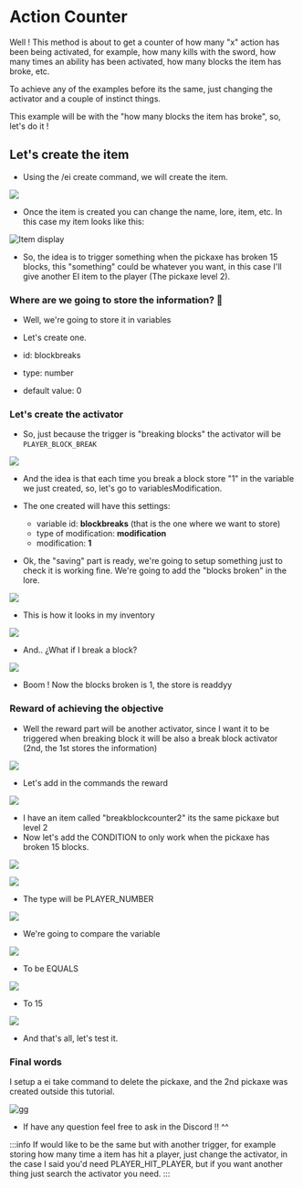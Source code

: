 # Action Counter

Well ! This method is about to get a counter of how many "x" action has been being activated, for example, how many kills with the sword, how many times an ability has been activated, how many blocks the item has broke, etc. 

To achieve any of the examples before its the same, just changing the activator and a couple of instinct things. 

This example will be with the "how many blocks the item has broke", so, let's do it !

## Let's create the item

* Using the /ei create command, we will create the item.

![](<../../..//static/img/image (290).png>)

* Once the item is created you can change the name, lore, item, etc. In this case my item looks like this:

![Item display](<../../..//static/img/image (148).png>)

* So, the idea is to trigger something when the pickaxe has broken 15 blocks, this "something" could be whatever you want, in this case I'll give another EI item to the player (The pickaxe level 2).

### Where are we going to store the information? 🤔

* Well, we're going to store it in variables

* Let's create one.

* id: blockbreaks
* type: number
* default value: 0

### Let's create the activator

* So, just because the trigger is "breaking blocks" the activator will be `PLAYER_BLOCK_BREAK`

![](<../../..//static/img/image (413).png>)

* And the idea is that each time you break a block store "1" in the variable we just created, so, let's go to variablesModification.

* The one created will have this settings:
  * variable id: **blockbreaks** (that is the one where we want to store)
  * type of modification: **modification**
  * modification: **1**

* Ok, the "saving" part is ready, we're going to setup something just to check it is working fine. We're going to add the "blocks broken" in the lore.

![](<../../..//static/img/image (108).png>)

* This is how it looks in my inventory

![](<../../..//static/img/image (235).png>)

* And.. ¿What if I break a block?

![](<../../..//static/img/image (276).png>)

* Boom ! Now the blocks broken is 1, the store is readdyy

### Reward of achieving the objective

* Well the reward part will be another activator, since I want it to be triggered when breaking block it will be also a break block activator (2nd, the 1st stores the information)

![](<../../..//static/img/image (350).png>)

* Let's add in the commands the reward

![](<../../..//static/img/image (326).png>)

* I have an item called "breakblockcounter2" its the same pickaxe but level 2
* Now let's add the CONDITION to only work when the pickaxe has broken 15 blocks.

![](<../../..//static/img/image (379).png>)

![](<../../..//static/img/image (64).png>)

* The type will be PLAYER\_NUMBER

![](<../../..//static/img/image (262).png>)

* We're going to compare the variable

![](<../../..//static/img/image (79).png>)

* To be EQUALS

![](<../../..//static/img/image (336).png>)

* To 15

![](<../../..//static/img/image (80).png>)

* And that's all, let's test it.

### Final words

I setup a ei take command to delete the pickaxe, and the 2nd pickaxe was created outside this tutorial.

![gg](<../../..//static/img/2022-05-14 18-31-01.gif>)

* If have any question feel free to ask in the Discord !! ^^

:::info
If would like to be the same but with another trigger, for example storing how many time a item has hit a player, just change the activator, in the case I said you'd need PLAYER\_HIT\_PLAYER, but if you want another thing just search the activator you need.
:::

